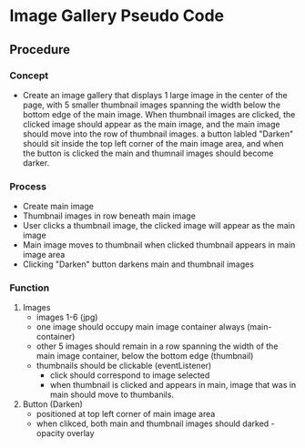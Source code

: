 # Image Gallery Pseudo Code

## Procedure

### Concept
- Create an image gallery that displays 1 large image in the center of the page, with 5 smaller thumbnail images spanning the width below the bottom edge of the main image. When thumbnail images are clicked, the clicked image should appear as the main image, and the main image should move into the row of thumbnail images. a button labled "Darken" should sit inside the top left corner of the main image area, and when the button is clicked the main and thumnail images should become darker.  

### Process
- Create main image
- Thumbnail images in row beneath main image
- User clicks a thumbnail image, the clicked image will appear as the main image
- Main image moves to thumbnail when clicked thumbnail appears in main image area
- Clicking "Darken" button darkens main and thumbnail images

### Function
1. Images
    - images 1-6 (jpg)
    - one image should occupy main image container always (main-container)
    - other 5 images should remain in a row spanning the width of the main image container, below the bottom edge (thumbnail)
    - thumbnails should be clickable (eventListener)
        - click should correspond to image selected
        - when thumbnail is clicked and appears in main, image that was in main should move to thumbanils.
2. Button (Darken)
    - positioned at top left corner of main image area
    - when clikced, both main and thumbnail images should darked
        -opacity overlay




